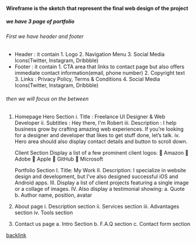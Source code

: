 #### Wireframe is the sketch that represent the final web design of the project

##### we have 3 page of portfolio

###### First we have header and footer
 -   Header : it contain
             1.  Logo
             2.  Navigation Menu
             3.  Social Media Icons(Twitter, Instagram, Dribbble)
- Footer : it contain
             1.  CTA area that links to contact page but also offers immediate contact information(email, phone number)
             2.  Copyright text
             3.  Links : Privacy Policy, Terms & Conditions
             4.  Social Media Icons(Twitter, Instagram, Dribbble)

######  then we will focus on the between

 1.  Homepage
      Hero Section
         i.  Title : Freelance UI Designer & Web Developer
         ii.  Subtitles : Hey there, I'm Robert
         iii. Description : I help business grow by crafting amazing web experiences. If you’re looking for a designer and developer that likes to get stuff done, let’s talk.
         iv. Hero area should also display contact details and button to scroll down.
         
        Client Section
         Display a list of a few prominent client logos: 
	           Amazon
	           Adobe 
	           Apple
	           GitHub
	           Microsoft
	          
	    Portfolio Section
	     I. Title: My Work
	     II. Description: I specialize in website design and development, but I’ve also designed successful iOS and Android apps.
	     III. Display a list of client projects featuring a single image or a collage of images. 
	     IV. Also display a testimonial showing:
	         a. Quote
	          b. Author name, position, avatar


   2.  About page
           i.  Description section
           ii.  Services section
           iii.  Advantages section
           iv. Tools section   

   3.  Contact us page
         a.  Intro Section
         b. F.A.Q section
         c.  Contact form section


[backlink](./Web-Design.md)
